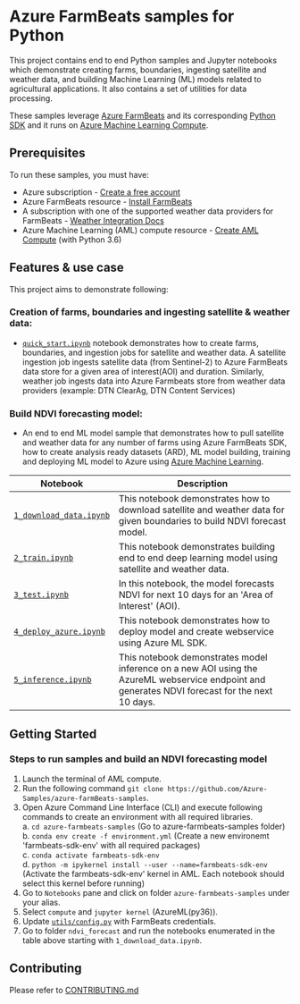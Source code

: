 # Azure FarmBeats samples for Python 

This project contains end to end Python samples and Jupyter notebooks which demonstrate creating farms, boundaries, ingesting satellite and weather data, and building Machine Learning (ML) models related to agricultural applications. It also contains a set of utilities for data processing.

These samples leverage [Azure FarmBeats][product_docs] and its corresponding [Python SDK][azure-agrifood-farming] and it runs on [Azure Machine Learning Compute][aml-compute].

## Prerequisites

To run these samples, you must have:
- Azure subscription - [Create a free account][azure_subscription]
- Azure FarmBeats resource - [Install FarmBeats][install_farmbeats]
- A subscription with one of the supported weather data providers for FarmBeats - [Weather Integration Docs][farmbeats-weather-docs]
- Azure Machine Learning (AML) compute resource - [Create AML Compute][aml-compute-create] (with Python 3.6)

## Features & use case

This project aims to demonstrate following:

### Creation of farms, boundaries and ingesting satellite & weather data:
* [`quick_start.ipynb`](quick_start/quick_start.ipynb) notebook demonstrates how to create farms, boundaries, and ingestion jobs for satellite and weather data. A satellite ingestion job ingests satellite data (from Sentinel-2) to Azure FarmBeats data store for a given area of interest(AOI) and duration. Similarly, weather job ingests data into Azure Farmbeats store from weather data providers (example: DTN ClearAg, DTN Content Services)

### Build NDVI forecasting model:

* An end to end ML model sample that demonstrates how to pull satellite and weather data for any number of farms using Azure FarmBeats SDK, how to create analysis ready datasets (ARD), ML model building, training and deploying ML model to Azure using [Azure Machine Learning][azure-ml].

| Notebook | Description |  
| --- | --- |
| [`1_download_data.ipynb`](ndvi_forecast/1_download_data.ipynb) | This notebook demonstrates how to download satellite and weather data for given boundaries to build NDVI forecast model.|
| [`2_train.ipynb`](ndvi_forecast/2_train.ipynb) | This notebook demonstrates building end to end deep learning model using satellite and weather data.|
| [`3_test.ipynb`](ndvi_forecast/3_test.ipynb) | In this notebook, the model forecasts NDVI for next 10 days for an 'Area of Interest' (AOI).|
| [`4_deploy_azure.ipynb`](ndvi_forecast/4_deploy_azure.ipynb) | This notebook demonstrates how to deploy model and create webservice using Azure ML SDK.|
| [`5_inference.ipynb`](nddvi_forecast/5_inference.ipynb) | This notebook demonstrates model inference on a new AOI using the AzureML webservice endpoint and generates NDVI forecast for the next 10 days.|

## Getting Started


### Steps to run samples and build an NDVI forecasting model
1. Launch the terminal of AML compute.
2. Run the following command `git clone https://github.com/Azure-Samples/azure-farmBeats-samples`.
3. Open Azure Command Line Interface (CLI) and execute following commands to create an environment with all required libraries.
    <br />a. `cd azure-farmbeats-samples` (Go to azure-farmbeats-samples folder)
    <br />b. `conda env create -f environment.yml` (Create a new environemt 'farmbeats-sdk-env' with all required packages)
    <br />c. `conda activate farmbeats-sdk-env`
    <br />d. `python -m ipykernel install --user --name=farmbeats-sdk-env` (Activate the farmbeats-sdk-env' kernel in AML. Each notebook should select this kernel before running)
3. Go to `Notebooks` pane and click on folder `azure-farmbeats-samples` under your alias.
4. Select `compute` and `jupyter kernel` (AzureML(py36)).
5. Update [`utils/config.py`](ndvi_forecast/utils/config.py) with FarmBeats credentials.
6. Go to folder `ndvi_forecast` and run the notebooks enumerated in the table above starting with `1_download_data.ipynb`.


## Contributing
Please refer to [CONTRIBUTING.md](CONTRIBUTING.md)

<!-- LINKS -->
[aml-compute]:https://docs.microsoft.com/en-us/azure/machine-learning/concept-compute-instance
[aml-compute-create]:https://docs.microsoft.com/en-us/azure/machine-learning/how-to-create-manage-compute-instance?tabs=python#create
[azure-agrifood-farming]:https://pypi.org/project/azure-agrifood-farming/
[azure-ml]:https://azure.microsoft.com/en-in/services/machine-learning/
[azure_subscription]: https://azure.microsoft.com/free/
[farmbeats-weather-docs]: https://aka.ms/FarmBeatsWeatherDocs/
[install_farmbeats]: https://aka.ms/FarmBeatsInstallDocumentationPaaS/
[product_docs]: https://aka.ms/FarmBeatsProductDocumentationPaaS/
